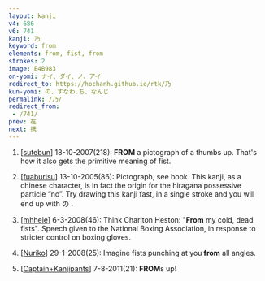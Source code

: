 ```yaml
---
layout: kanji
v4: 686
v6: 741
kanji: 乃
keyword: from
elements: from, fist, from
strokes: 2
image: E4B983
on-yomi: ナイ、ダイ、ノ、アイ
redirect_to: https://hochanh.github.io/rtk/乃
kun-yomi: の、すなわ.ち、なんじ
permalink: /乃/
redirect_from:
 - /741/
prev: 在
next: 携
---
```


1) [<a href="http://kanji.koohii.com/profile/sutebun">sutebun</a>] 18-10-2007(218): <strong>FROM</strong> a pictograph of a thumbs up. That&#039;s how it also gets the primitive meaning of fist.

2) [<a href="http://kanji.koohii.com/profile/fuaburisu">fuaburisu</a>] 13-10-2005(86): Pictograph, see book. This kanji, as a chinese character, is in fact the origin for the hiragana possessive particle “no”. Try drawing this kanji fast, in a single stroke and you will end up with の .

3) [<a href="http://kanji.koohii.com/profile/mhheie">mhheie</a>] 6-3-2008(46): Think Charlton Heston: &quot;<strong>From</strong> my cold, dead fists&quot;. Speech given to the National Boxing Association, in response to stricter control on boxing gloves.

4) [<a href="http://kanji.koohii.com/profile/Nuriko">Nuriko</a>] 29-1-2008(25): Imagine fists punching at you<strong> from</strong> all angles.

5) [<a href="http://kanji.koohii.com/profile/Captain+Kanjipants">Captain+Kanjipants</a>] 7-8-2011(21): <strong>FROM</strong>s up!

